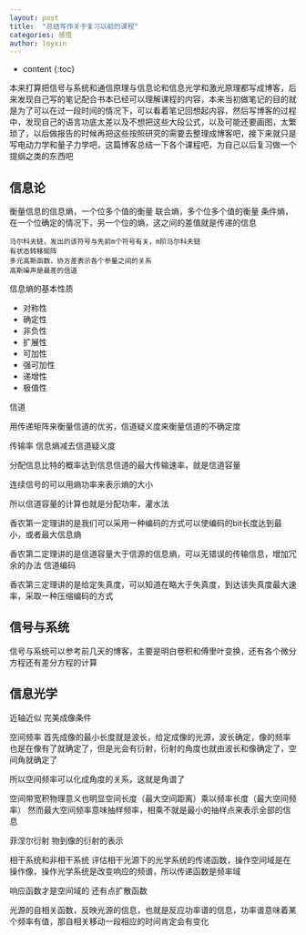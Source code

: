 ```yaml
---
layout: post
title:  "总结写作关于复习以前的课程"
categories: 感悟
author: loyxin
---
```

* content
{:toc}

本来打算把信号与系统和通信原理与信息论和信息光学和激光原理都写成博客，后来发现自己写的笔记配合书本已经可以理解课程的内容，本来当初做笔记的目的就是为了可以在过一段时间的情况下，可以看着笔记回想起内容，然后写博客的过程中，发现自己的语言功底太差以及不想把这些大段公式，以及可能还要画图，太繁琐了，以后做报告的时候再把这些按照研究的需要去整理成博客吧，接下来就只是写电动力学和量子力学吧，这篇博客总结一下各个课程吧，为自己以后复习做一个提纲之类的东西吧

## 信息论

衡量信息的信息熵，一个位多个值的衡量
联合熵，多个位多个值的衡量
条件熵，在一个位确定的情况下，另一个位的熵，这之间的差值就是传递的信息
```
马尔科夫链，发出的该符号与先前m个符号有关，m阶马尔科夫链
有状态转移矩阵
多元高斯函数，协方差表示各个参量之间的关系
高斯噪声是最差的信道
```
信息熵的基本性质

- 对称性
- 确定性
- 非负性
- 扩展性
- 可加性
- 强可加性
- 递增性
- 极值性


信道

用传递矩阵来衡量信道的优劣，信道疑义度来衡量信道的不确定度

传输率 信息熵减去信道疑义度

分配信息比特的概率达到信息信道的最大传输速率，就是信道容量

连续信号的可以用熵功率来表示熵的大小

所以信道容量的计算也就是分配功率，灌水法

香农第一定理讲的是我们可以采用一种编码的方式可以使编码的bit长度达到最小，或者最大信息熵 

香农第二定理讲的是信道容量大于信源的信息熵，可以无错误的传输信息，增加冗余的办法 信道编码

香农第三定理讲的是给定失真度，可以知道在略大于失真度，到达该失真度最大速率，采取一种压缩编码的方式


## 信号与系统

信号与系统可以参考前几天的博客，主要是明白卷积和傅里叶变换，还有各个微分方程还有差分方程的计算

## 信息光学

近轴近似 完美成像条件

空间频率 首先成像的最小长度就是波长，给定成像的光源，波长确定，像的频率也是在像有了就确定了，但是光会有衍射，衍射的角度也就由波长和像确定了，空间角就确定了

所以空间频率可以化成角度的关系，这就是角谱了

空间带宽积物理意义也明显空间长度（最大空间距离）乘以频率长度（最大空间频率） 然而最大空间频率意味抽样频率，相乘不就是最小的抽样点来表示全部的信息

菲涅尔衍射 物到像的衍射的表示 

相干系统和非相干系统 评估相干光源下的光学系统的传递函数，操作空间域是在操作像，操作光学系统是改变响应的频谱，所以传递函数是频率域

响应函数才是空间域的 还有点扩散函数

光源的自相关函数，反映光源的信息，也就是反应功率谱的信息，功率谱意味着某个频率有值，那自相关移动一段相应的时间肯定会有变化


